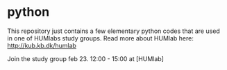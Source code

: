 # python
This repository just contains a few elementary python codes that are used in one of HUMlabs study groups. Read more about HUMlab here: http://kub.kb.dk/humlab  

Join the study group feb 23. 12:00 - 15:00 at [HUMlab]
